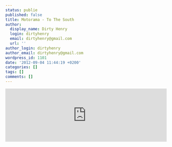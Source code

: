 ```yaml
---
status: publie
published: false
title: Motorama - To The South
author:
  display_name: Dirty Henry
  login: dirtyhenry
  email: dirtyhenry@gmail.com
  url: ''
author_login: dirtyhenry
author_email: dirtyhenry@gmail.com
wordpress_id: 1101
date: '2012-09-04 11:44:19 +0200'
categories: []
tags: []
comments: []
---
```

<iframe width="100%" height="166" scrolling="no" frameborder="no" src="http://w.soundcloud.com/player/?url=http%3A%2F%2Fapi.soundcloud.com%2Ftracks%2F58228144&show_artwork=true"></iframe>
